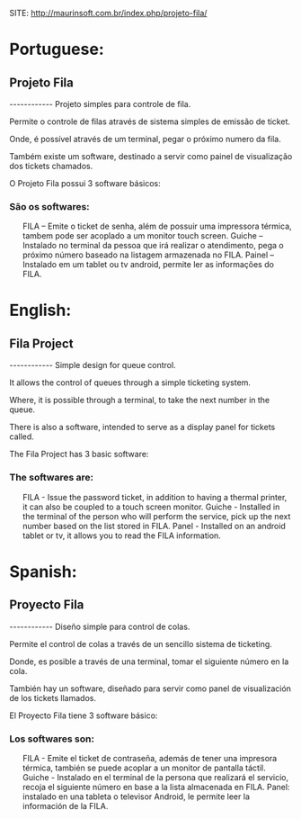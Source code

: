 SITE: http://maurinsoft.com.br/index.php/projeto-fila/

<h1>Portuguese:</h1>

<h2>Projeto Fila</h2>
------------
Projeto simples para controle de fila.


Permite o controle de filas através de sistema simples de emissão de ticket.


Onde, é possível através de um terminal, pegar o próximo numero da fila.

Também existe um software, destinado a servir como painel de visualização dos tickets chamados.

O Projeto Fila possui 3 software básicos:

<h3>São os softwares:</h3>

<ul>
FILA – Emite o ticket de senha, além de possuir uma impressora térmica, tambem pode ser acoplado a um monitor touch screen.
Guiche – Instalado no terminal da pessoa que irá realizar o atendimento, pega o próximo número baseado na listagem armazenada no FILA.
Painel – Instalado em um tablet ou tv android, permite ler as informações do FILA.
</ul>

<h1>English:</h1>
<h2>Fila Project</h2>
------------
Simple design for queue control.


It allows the control of queues through a simple ticketing system.


Where, it is possible through a terminal, to take the next number in the queue.

There is also a software, intended to serve as a display panel for tickets called.

The Fila Project has 3 basic software:

<h3>The softwares are:</h3>

<ul>
FILA - Issue the password ticket, in addition to having a thermal printer, it can also be coupled to a touch screen monitor.
Guiche - Installed in the terminal of the person who will perform the service, pick up the next number based on the list stored in FILA.
Panel - Installed on an android tablet or tv, it allows you to read the FILA information.
</ul>

<h1>Spanish:</h1>
<h2>Proyecto Fila</h2>
------------
Diseño simple para control de colas.


Permite el control de colas a través de un sencillo sistema de ticketing.


Donde, es posible a través de una terminal, tomar el siguiente número en la cola.

También hay un software, diseñado para servir como panel de visualización de los tickets llamados.

El Proyecto Fila tiene 3 software básico:

<h3>Los softwares son:</h3>

<ul>
FILA - Emite el ticket de contraseña, además de tener una impresora térmica, también se puede acoplar a un monitor de pantalla táctil.
Guiche - Instalado en el terminal de la persona que realizará el servicio, recoja el siguiente número en base a la lista almacenada en FILA.
Panel: instalado en una tableta o televisor Android, le permite leer la información de la FILA.
</ul>
